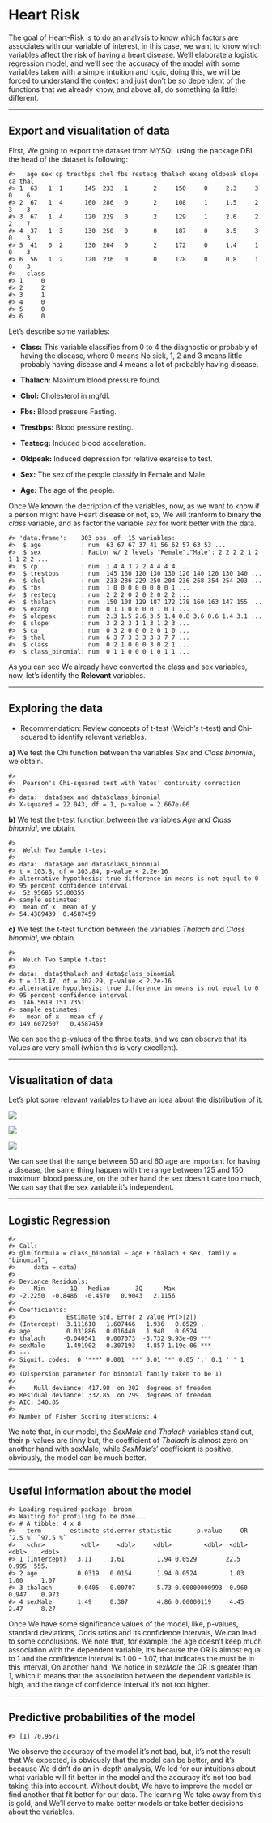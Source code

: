 
# Heart Risk

The goal of Heart-Risk is to do an analysis to know which factors are
associates with our variable of interest, in this case, we want to know
which variables affect the risk of having a heart disease. We’ll
elaborate a logistic regression model, and we’ll see the accuracy of the
model with some variables taken with a simple intuition and logic, doing
this, we will be forced to understand the context and just don’t be so
dependent of the functions that we already know, and above all, do
something (a little) different.

------------------------------------------------------------------------

## Export and visualitation of data

First, We going to export the dataset from MYSQL using the package DBI,
the head of the dataset is following:

    #>   age sex cp trestbps chol fbs restecg thalach exang oldpeak slope ca thal
    #> 1  63   1  1      145  233   1       2     150     0     2.3     3  0    6
    #> 2  67   1  4      160  286   0       2     108     1     1.5     2  3    3
    #> 3  67   1  4      120  229   0       2     129     1     2.6     2  2    7
    #> 4  37   1  3      130  250   0       0     187     0     3.5     3  0    3
    #> 5  41   0  2      130  204   0       2     172     0     1.4     1  0    3
    #> 6  56   1  2      120  236   0       0     178     0     0.8     1  0    3
    #>   class
    #> 1     0
    #> 2     2
    #> 3     1
    #> 4     0
    #> 5     0
    #> 6     0

Let’s describe some variables:

-   **Class:** This variable classifies from 0 to 4 the diagnostic or
    probably of having the disease, where 0 means No sick, 1, 2 and 3
    means little probably having disease and 4 means a lot of probably
    having disease.

-   **Thalach:** Maximum blood pressure found.

-   **Chol:** Cholesterol in mg/dl.

-   **Fbs:** Blood pressure Fasting.

-   **Trestbps:** Blood pressure resting.

-   **Testecg:** Induced blood acceleration.

-   **Oldpeak:** Induced depression for relative exercise to test.

-   **Sex:** The sex of the people classify in Female and Male.

-   **Age:** The age of the people.

Once We known the decription of the variables, now, as we want to know
if a person might have Heart disease or not, so, We will tranform to
binary the *class* variable, and as factor the variable *sex* for work
better with the data.

    #> 'data.frame':    303 obs. of  15 variables:
    #>  $ age           : num  63 67 67 37 41 56 62 57 63 53 ...
    #>  $ sex           : Factor w/ 2 levels "Female","Male": 2 2 2 2 1 2 1 1 2 2 ...
    #>  $ cp            : num  1 4 4 3 2 2 4 4 4 4 ...
    #>  $ trestbps      : num  145 160 120 130 130 120 140 120 130 140 ...
    #>  $ chol          : num  233 286 229 250 204 236 268 354 254 203 ...
    #>  $ fbs           : num  1 0 0 0 0 0 0 0 0 1 ...
    #>  $ restecg       : num  2 2 2 0 2 0 2 0 2 2 ...
    #>  $ thalach       : num  150 108 129 187 172 178 160 163 147 155 ...
    #>  $ exang         : num  0 1 1 0 0 0 0 1 0 1 ...
    #>  $ oldpeak       : num  2.3 1.5 2.6 3.5 1.4 0.8 3.6 0.6 1.4 3.1 ...
    #>  $ slope         : num  3 2 2 3 1 1 3 1 2 3 ...
    #>  $ ca            : num  0 3 2 0 0 0 2 0 1 0 ...
    #>  $ thal          : num  6 3 7 3 3 3 3 3 7 7 ...
    #>  $ class         : num  0 2 1 0 0 0 3 0 2 1 ...
    #>  $ class_binomial: num  0 1 1 0 0 0 1 0 1 1 ...

As you can see We already have converted the class and sex variables,
now, let’s identify the **Relevant** variables.

------------------------------------------------------------------------

## Exploring the data

-   Recommendation: Review concepts of t-test (Welch’s t-test) and
    Chi-squared to identify relevant variables.

**a)** We test the Chi function between the variables *Sex* and *Class
binomial*, we obtain.

    #> 
    #>  Pearson's Chi-squared test with Yates' continuity correction
    #> 
    #> data:  data$sex and data$class_binomial
    #> X-squared = 22.043, df = 1, p-value = 2.667e-06

**b)** We test the t-test function between the variables *Age* and
*Class binomial*, we obtain.

    #> 
    #>  Welch Two Sample t-test
    #> 
    #> data:  data$age and data$class_binomial
    #> t = 103.8, df = 303.84, p-value < 2.2e-16
    #> alternative hypothesis: true difference in means is not equal to 0
    #> 95 percent confidence interval:
    #>  52.95685 55.00355
    #> sample estimates:
    #>  mean of x  mean of y 
    #> 54.4389439  0.4587459

**c)** We test the t-test function between the variables *Thalach* and
*Class binomial*, we obtain.

    #> 
    #>  Welch Two Sample t-test
    #> 
    #> data:  data$thalach and data$class_binomial
    #> t = 113.47, df = 302.29, p-value < 2.2e-16
    #> alternative hypothesis: true difference in means is not equal to 0
    #> 95 percent confidence interval:
    #>  146.5619 151.7351
    #> sample estimates:
    #>   mean of x   mean of y 
    #> 149.6072607   0.4587459

We can see the p-values of the three tests, and we can observe that its
values are very small (which this is very excellent).

------------------------------------------------------------------------

## Visualitation of data

Let’s plot some relevant variables to have an idea about the
distribution of it.

![](README_files/figure-gfm/unnamed-chunk-7-1.png)<!-- -->

![](README_files/figure-gfm/unnamed-chunk-8-1.png)<!-- -->

![](README_files/figure-gfm/unnamed-chunk-9-1.png)<!-- -->

We can see that the range between 50 and 60 age are important for having
a disease, the same thing happen with the range between 125 and 150
maximum blood pressure, on the other hand the sex doesn’t care too much,
We can say that the sex variable it’s independent.

------------------------------------------------------------------------

## Logistic Regression

    #> 
    #> Call:
    #> glm(formula = class_binomial ~ age + thalach + sex, family = "binomial", 
    #>     data = data)
    #> 
    #> Deviance Residuals: 
    #>     Min       1Q   Median       3Q      Max  
    #> -2.2250  -0.8486  -0.4570   0.9043   2.1156  
    #> 
    #> Coefficients:
    #>              Estimate Std. Error z value Pr(>|z|)    
    #> (Intercept)  3.111610   1.607466   1.936   0.0529 .  
    #> age          0.031886   0.016440   1.940   0.0524 .  
    #> thalach     -0.040541   0.007073  -5.732 9.93e-09 ***
    #> sexMale      1.491902   0.307193   4.857 1.19e-06 ***
    #> ---
    #> Signif. codes:  0 '***' 0.001 '**' 0.01 '*' 0.05 '.' 0.1 ' ' 1
    #> 
    #> (Dispersion parameter for binomial family taken to be 1)
    #> 
    #>     Null deviance: 417.98  on 302  degrees of freedom
    #> Residual deviance: 332.85  on 299  degrees of freedom
    #> AIC: 340.85
    #> 
    #> Number of Fisher Scoring iterations: 4

We note that, in our model, the *SexMale* and *Thalach* variables stand
out, their p-values are tinny but, the coefficient of *Thalach* is
almost zero on another hand with sexMale, while *SexMale’s*’ coefficient
is positive, obviously, the model can be much better.

------------------------------------------------------------------------

## Useful information about the model

    #> Loading required package: broom
    #> Waiting for profiling to be done...
    #> # A tibble: 4 x 8
    #>   term        estimate std.error statistic       p.value     OR `2.5 %` `97.5 %`
    #>   <chr>          <dbl>     <dbl>     <dbl>         <dbl>  <dbl>   <dbl>    <dbl>
    #> 1 (Intercept)   3.11     1.61         1.94 0.0529        22.5     0.995  555.   
    #> 2 age           0.0319   0.0164       1.94 0.0524         1.03    1.00     1.07 
    #> 3 thalach      -0.0405   0.00707     -5.73 0.00000000993  0.960   0.947    0.973
    #> 4 sexMale       1.49     0.307        4.86 0.00000119     4.45    2.47     8.27

Once We have some significance values of the model, like, p-values,
standard deviations, Odds ratios and its confidence intervals, We can
lead to some conclusions. We note that, for example, the age doesn’t
keep much association with the dependent variable, it’s because the OR
is almost equal to 1 and the confidence interval is 1.00 - 1.07, that
indicates the must be in this interval, On another hand, We notice in
*sexMale* the OR is greater than 1, which it means that the association
between the dependent variable is high, and the range of confidence
interval it’s not too higher.

------------------------------------------------------------------------

## Predictive probabilities of the model

    #> [1] 70.9571

We observe the accuracy of the model it’s not bad, but, it’s not the
result that We expected, is obviously that the model can be better, and
it’s because We didn’t do an in-depth analysis, We led for our
intuitions about what variable will fit better in the model and the
accuracy it’s not too bad taking this into account. Without doubt, We
have to improve the model or find another that fit better for our data.
The learning We take away from this is gold, and We’ll serve to make
better models or take better decisions about the variables.
